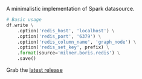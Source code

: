 A minimalistic implementation of Spark datasource.  

```python
# Basic usage
df.write \
    .option('redis_host', 'localhost') \
    .option('redis_port', '6379') \
    .option('redis_column_name', 'graph_node') \
    .option('redis_set_key', prefix) \
    .format(source='milner.boris.redis') \
    .save()
```
  
Grab the [latest release](https://gitlab.com/borismilner/spark_datasource/-/releases)